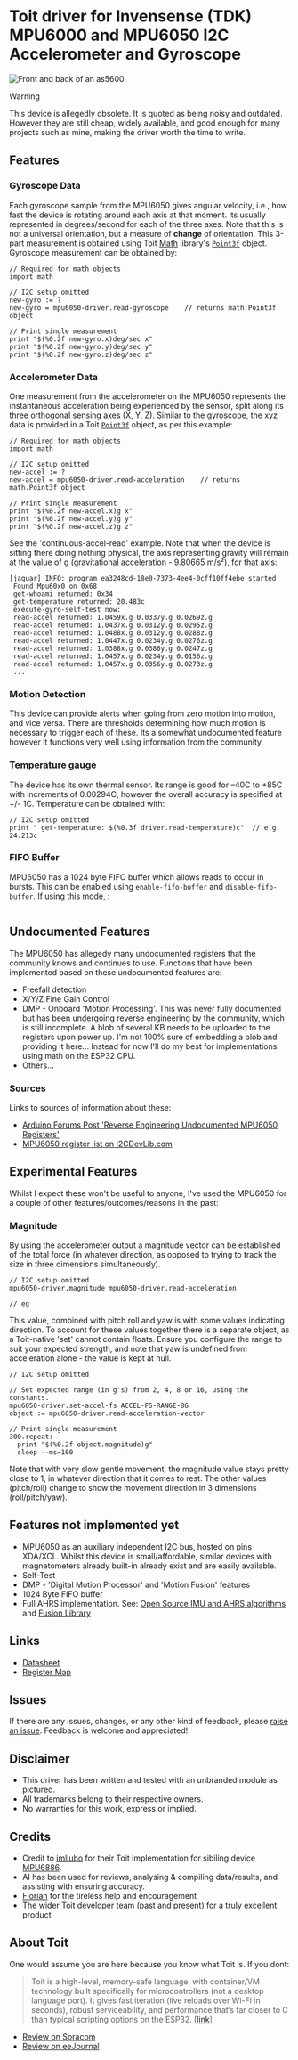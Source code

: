 # Toit driver for Invensense (TDK) MPU6000 and MPU6050 I2C Accelerometer and Gyroscope



![Front and back of an as5600](images/mpu6050.jpg)

> [!WARNING]
> This device is allegedly obsolete.  It is quoted as being noisy and outdated.
> However they are still cheap, widely available, and good enough for many
> projects such as mine, making the driver worth the time to write.

## Features

### Gyroscope Data
Each gyroscope sample from the MPU6050 gives angular velocity, i.e., how fast
the device is rotating around each axis at that moment.  its usually represented
in degrees/second for each of the three axes.  Note that this is not a universal
orientation, but a measure of **change** of orientation.
This 3-part measurement is obtained using Toit
[Math](https://libs.toit.io/math/library-summary) library's
[`Point3f`](https://libs.toit.io/math/class-Point3f) object.  Gyroscope
measurement can be obtained by:
```Toit
// Required for math objects
import math

// I2C setup omitted
new-gyro := ?
new-gyro = mpu6050-driver.read-gyroscope    // returns math.Point3f object

// Print single measurement
print "$(%0.2f new-gyro.x)deg/sec x"
print "$(%0.2f new-gyro.y)deg/sec y"
print "$(%0.2f new-gyro.z)deg/sec z"
```

### Accelerometer Data
One measurement from the accelerometer on the MPU6050 represents the
instantaneous acceleration being experienced by the sensor, split along its
three orthogonal sensing axes (X, Y, Z).  Similar to the gyroscope, the xyz data
is provided in a Toit [`Point3f`](https://libs.toit.io/math/class-Point3f)
object, as per this example:
```Toit
// Required for math objects
import math

// I2C setup omitted
new-accel := ?
new-accel = mpu6050-driver.read-acceleration    // returns math.Point3f object

// Print single measurement
print "$(%0.2f new-accel.x)g x"
print "$(%0.2f new-accel.y)g y"
print "$(%0.2f new-accel.z)g z"
```
See the 'continuous-accel-read' example.  Note that when the device is sitting
there doing nothing physical, the axis representing gravity will remain at the
value of g (gravitational acceleration - 9.80665 m/s²), for that axis:
```Text
[jaguar] INFO: program ea3248cd-18e0-7373-4ee4-0cff10ff4ebe started
 Found Mpu60x0 on 0x68
 get-whoami returned: 0x34
 get-temperature returned: 20.483c
 execute-gyro-self-test now:
 read-accel returned: 1.0459x.g 0.0337y.g 0.0269z.g
 read-accel returned: 1.0437x.g 0.0312y.g 0.0295z.g
 read-accel returned: 1.0488x.g 0.0312y.g 0.0288z.g
 read-accel returned: 1.0447x.g 0.0234y.g 0.0276z.g
 read-accel returned: 1.0388x.g 0.0386y.g 0.0247z.g
 read-accel returned: 1.0457x.g 0.0234y.g 0.0156z.g
 read-accel returned: 1.0457x.g 0.0356y.g 0.0273z.g
 ...
```

### Motion Detection
This device can provide alerts when going from zero motion into motion, and vice
versa.  There are thresholds determining how much motion is necessary to trigger
each of these.  Its a somewhat undocumented feature however it functions very
well using information from the community.

### Temperature gauge
The device has its own thermal sensor. Its range is good for –40C to +85C with
increments of 0.00294C, however the overall accuracy is specified at +/- 1C. Temperature can
be obtained with:
```Toit
// I2C setup omitted
print " get-temperature: $(%0.3f driver.read-temperature)c"  // e.g.  24.213c
```

### FIFO Buffer
MPU6050 has a 1024 byte FIFO buffer which allows reads to occur in bursts.  This
can be enabled using `enable-fifo-buffer` and `disable-fifo-buffer`.  If using
this mode,  :
```

```

## Undocumented Features
The MPU6050 has allegedy many undocumented registers that the community knows
and continues to use.  Functions that have been implemented based on these
undocumented features are:
- Freefall detection
- X/Y/Z Fine Gain Control
- DMP - Onboard 'Motion Processing'.  This was never fully documented but has
  been undergoing reverse engineering by the community, which is still
  incomplete.  A blob of several KB needs to be uploaded to the registers upon
  power up.  I'm not 100% sure of embedding a blob and providing it here...
  Instead for now I'll do my best for implementations using math on the ESP32
  CPU.
- Others...

### Sources
Links to sources of information about these:
- [Arduino Forums Post 'Reverse Engineering Undocumented MPU6050 Registers'](https://forum.arduino.cc/t/reverse-engineering-undocumented-mpu6050-registers/698986/2)
- [MPU6050 register list on I2CDevLib.com](https://www.i2cdevlib.com/devices/mpu6050#registers)

## Experimental Features
Whilst I expect these won't be useful to anyone, I've used the MPU6050 for a
couple of other features/outcomes/reasons in the past:

### Magnitude
By using the accelerometer output a magnitude vector can be established of the
total force (in whatever direction, as opposed to trying to track the size in three
dimensions simultaneously).
```Toit
// I2C setup omitted
mpu6050-driver.magnitude mpu6050-driver.read-acceleration

// eg
```

This value, combined with pitch roll and yaw is with some values indicating direction.  To account for
these values together there is a separate object, as a Toit-native 'set' cannot
contain floats.  Ensure you configure the range to suit your expected strength,
and note that yaw is undefined from acceleration alone - the value is kept at
null.
```Toit
// I2C setup omitted

// Set expected range (in g's) from 2, 4, 8 or 16, using the constants.
mpu6050-driver.set-accel-fs ACCEL-FS-RANGE-8G
object := mpu6050-driver.read-acceleration-vector

// Print single measurement
300.repeat:
  print "$(%0.2f object.magnitude)g"
  sleep --ms=100
```
Note that with very slow gentle movement, the magnitude value stays pretty close
to 1, in whatever direction that it comes to rest.  The other values (pitch/roll) change to show the movement direction in 3 dimensions (roll/pitch/yaw).

## Features not implemented yet
- MPU6050 as an auxiliary independent I2C bus, hosted on pins XDA/XCL.  Whilst
  this device is small/affordable, similar devices with magnetometers already
  built-in already exist and are easily available.
- Self-Test
- DMP - 'Digital Motion Processor' and 'Motion Fusion' features
- 1024 Byte FIFO buffer
- Full AHRS implementation. See: [Open Source IMU and AHRS algorithms](https://x-io.co.uk/open-source-imu-and-ahrs-algorithms/) and [Fusion Library](https://github.com/xioTechnologies/Fusion)

## Links
- [Datasheet](https://invensense.tdk.com/wp-content/uploads/2015/02/MPU-6000-Datasheet1.pdf)
- [Register Map](https://invensense.tdk.com/wp-content/uploads/2015/02/MPU-6000-Register-Map1.pdf)

## Issues
If there are any issues, changes, or any other kind of feedback, please
[raise an issue](https://github.com/milkmansson/toit-mpu60x0/issues). Feedback is
welcome and appreciated!

## Disclaimer
- This driver has been written and tested with an unbranded module as pictured.
- All trademarks belong to their respective owners.
- No warranties for this work, express or implied.

## Credits
- Credit to [imliubo](https://github.com/imliubo) for their Toit implementation
  for sibiling device [MPU6886](https://github.com/imliubo/mpu6886-toit).
- AI has been used for reviews, analysing & compiling data/results, and
  assisting with ensuring accuracy.
- [Florian](https://github.com/floitsch) for the tireless help and encouragement
- The wider Toit developer team (past and present) for a truly excellent product

## About Toit
One would assume you are here because you know what Toit is.  If you dont:
> Toit is a high-level, memory-safe language, with container/VM technology built
> specifically for microcontrollers (not a desktop language port). It gives fast
> iteration (live reloads over Wi-Fi in seconds), robust serviceability, and
> performance that’s far closer to C than typical scripting options on the
> ESP32. [[link](https://toitlang.org/)]
- [Review on Soracom](https://soracom.io/blog/internet-of-microcontrollers-made-easy-with-toit-x-soracom/)
- [Review on eeJournal](https://www.eejournal.com/article/its-time-to-get-toit)
